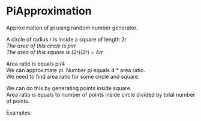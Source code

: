 # PiApproximation

Approximation of pi using random number generator.  

A circle of radius r is inside a square of length 2*r  
The area of this circle is pi*r*r  
The area of this square is (2*r)*(2*r) = 4*r*r  

Area ratio is equals pi/4  
We can approximate pi. Number pi equals 4 * area ratio.  
We need to find area ratio for some circle and square.  

We can do this by generating points inside square.  
Area ratio is equals to number of points inside circle divided by total number of points.  

Examples:  

